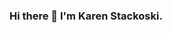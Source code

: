 ### Hi there 👋 I'm Karen Stackoski.

<!--
**KarenStackoski/KarenStackoski** is a ✨ _special_ ✨ repository because its `README.md` (this file) appears on your GitHub profile.

Here are some ideas to get you started:

- 🔭 I’m currently working on UNESC Labs (DEPS Tecnologia)
- 🌱 I’m currently learning HTML, CSS, JavaScript, SQL, Node, REACT.
- 💬 Ask me about Progress 4gl
- 📫 How to reach me: stackoskikaren@gmail.com or Karen Stackoski on LinkedIn
-->

